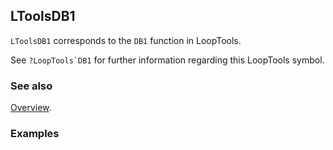## LToolsDB1

`LToolsDB1` corresponds to the `DB1` function in LoopTools.

See ``?LoopTools`DB1`` for further information regarding this LoopTools symbol.

### See also

[Overview](Extra/FeynHelpers.md).

### Examples